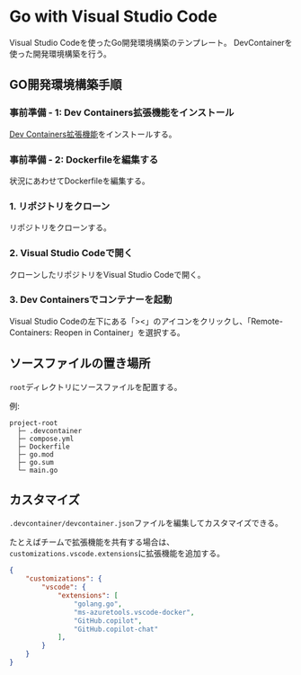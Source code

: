 # Go with Visual Studio Code

Visual Studio Codeを使ったGo開発環境構築のテンプレート。
DevContainerを使った開発環境構築を行う。

## GO開発環境構築手順

### 事前準備 - 1: Dev Containers拡張機能をインストール

[Dev Containers拡張機能](https://marketplace.visualstudio.com/items?itemName=ms-vscode-remote.remote-containers)をインストールする。

### 事前準備 - 2: Dockerfileを編集する

状況にあわせてDockerfileを編集する。

### 1. リポジトリをクローン

リポジトリをクローンする。

### 2. Visual Studio Codeで開く

クローンしたリポジトリをVisual Studio Codeで開く。

### 3. Dev Containersでコンテナーを起動

Visual Studio Codeの左下にある「><」のアイコンをクリックし、「Remote-Containers: Reopen in Container」を選択する。

## ソースファイルの置き場所

`root`ディレクトリにソースファイルを配置する。

例:

```
project-root
  ├─ .devcontainer
  ├─ compose.yml
  ├─ Dockerfile
  ├─ go.mod
  ├─ go.sum
  └─ main.go
```

## カスタマイズ

`.devcontainer/devcontainer.json`ファイルを編集してカスタマイズできる。

たとえばチームで拡張機能を共有する場合は、`customizations.vscode.extensions`に拡張機能を追加する。

```json
{
    "customizations": {
        "vscode": {
            "extensions": [
                "golang.go",
                "ms-azuretools.vscode-docker",
                "GitHub.copilot",
                "GitHub.copilot-chat"
            ],
        }
    }
}
```
